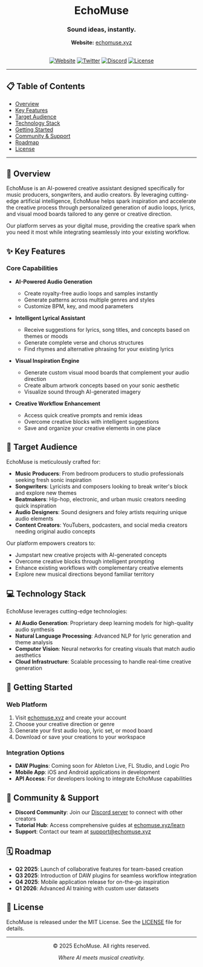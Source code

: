 <div align="center">
  <h1>EchoMuse</h1>
  <h3>Sound ideas, instantly.</h3>
  <p><strong>Website:</strong> <a href="https://echomuse.xyz">echomuse.xyz</a></p>
  <br/>
  <a href="https://echomuse.xyz"><img src="https://img.shields.io/badge/Website-EchoMuse-blue" alt="Website"></a>
  <a href="https://twitter.com/EchoMuse"><img src="https://img.shields.io/twitter/follow/EchoMuse?style=social" alt="Twitter"></a>
  <a href="https://discord.gg/echomuse"><img src="https://img.shields.io/badge/Discord-Join%20Community-7289DA" alt="Discord"></a>
  <a href="LICENSE.txt"><img src="https://img.shields.io/badge/License-MIT-green" alt="License"></a>
</div>

<hr>

## 📋 Table of Contents

- [Overview](#overview)
- [Key Features](#key-features)
- [Target Audience](#target-audience)
- [Technology Stack](#technology-stack)
- [Getting Started](#getting-started)
- [Community & Support](#community--support)
- [Roadmap](#roadmap)
- [License](#license)

<hr>

## 🔮 Overview

EchoMuse is an AI-powered creative assistant designed specifically for music producers, songwriters, and audio creators. By leveraging cutting-edge artificial intelligence, EchoMuse helps spark inspiration and accelerate the creative process through personalized generation of audio loops, lyrics, and visual mood boards tailored to any genre or creative direction.

Our platform serves as your digital muse, providing the creative spark when you need it most while integrating seamlessly into your existing workflow.

## ✨ Key Features

### Core Capabilities

- **AI-Powered Audio Generation**
  - Create royalty-free audio loops and samples instantly
  - Generate patterns across multiple genres and styles
  - Customize BPM, key, and mood parameters

- **Intelligent Lyrical Assistant**
  - Receive suggestions for lyrics, song titles, and concepts based on themes or moods
  - Generate complete verse and chorus structures
  - Find rhymes and alternative phrasing for your existing lyrics

- **Visual Inspiration Engine**
  - Generate custom visual mood boards that complement your audio direction
  - Create album artwork concepts based on your sonic aesthetic
  - Visualize sound through AI-generated imagery

- **Creative Workflow Enhancement**
  - Access quick creative prompts and remix ideas
  - Overcome creative blocks with intelligent suggestions
  - Save and organize your creative elements in one place

## 🎯 Target Audience

EchoMuse is meticulously crafted for:

- **Music Producers**: From bedroom producers to studio professionals seeking fresh sonic inspiration
- **Songwriters**: Lyricists and composers looking to break writer's block and explore new themes
- **Beatmakers**: Hip-hop, electronic, and urban music creators needing quick inspiration
- **Audio Designers**: Sound designers and foley artists requiring unique audio elements
- **Content Creators**: YouTubers, podcasters, and social media creators needing original audio concepts

Our platform empowers creators to:
- Jumpstart new creative projects with AI-generated concepts
- Overcome creative blocks through intelligent prompting
- Enhance existing workflows with complementary creative elements
- Explore new musical directions beyond familiar territory

## 💻 Technology Stack

EchoMuse leverages cutting-edge technologies:

- **AI Audio Generation**: Proprietary deep learning models for high-quality audio synthesis
- **Natural Language Processing**: Advanced NLP for lyric generation and theme analysis
- **Computer Vision**: Neural networks for creating visuals that match audio aesthetics
- **Cloud Infrastructure**: Scalable processing to handle real-time creative generation

## 🚀 Getting Started

### Web Platform

1. Visit [echomuse.xyz](https://echomuse.xyz) and create your account
2. Choose your creative direction or genre
3. Generate your first audio loop, lyric set, or mood board
4. Download or save your creations to your workspace

### Integration Options

- **DAW Plugins**: Coming soon for Ableton Live, FL Studio, and Logic Pro
- **Mobile App**: iOS and Android applications in development
- **API Access**: For developers looking to integrate EchoMuse capabilities

## 👥 Community & Support

- **Discord Community**: Join our [Discord server](https://discord.gg/echomuse) to connect with other creators
- **Tutorial Hub**: Access comprehensive guides at [echomuse.xyz/learn](https://echomuse.xyz/learn)
- **Support**: Contact our team at support@echomuse.xyz

## 🗓️ Roadmap

- **Q2 2025**: Launch of collaborative features for team-based creation
- **Q3 2025**: Introduction of DAW plugins for seamless workflow integration
- **Q4 2025**: Mobile application release for on-the-go inspiration
- **Q1 2026**: Advanced AI training with custom user datasets

## 📄 License

EchoMuse is released under the MIT License. See the [LICENSE](LICENSE.txt) file for details.

---

<div align="center">
  <p>© 2025 EchoMuse. All rights reserved.</p>
  <p>
    <i>Where AI meets musical creativity.</i>
  </p>
</div>
